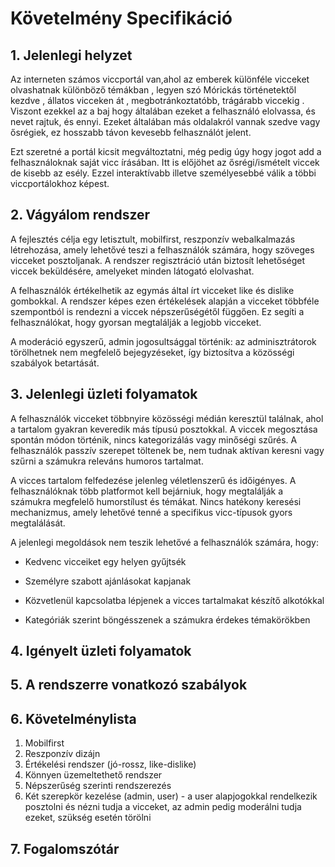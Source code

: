 # Követelmény Specifikáció

## 1. Jelenlegi helyzet

Az interneten számos viccportál van,ahol az emberek különféle vicceket olvashatnak különböző témákban , legyen szó Mórickás történetektől kezdve , állatos vicceken át , megbotránkoztatóbb, trágárabb viccekig . Viszont ezekkel az a baj hogy általában ezeket a felhasználó elolvassa, és nevet rajtuk, és ennyi. Ezeket általában más oldalakról vannak szedve vagy ősrégiek, ez hosszabb távon kevesebb felhasználót jelent.

Ezt szeretné a portál kicsit megváltoztatni, még pedig úgy hogy jogot add a felhasználoknak saját vicc írásában. Itt is előjöhet az ősrégi/ismételt viccek de kisebb az esély. Ezzel interaktívabb illetve személyesebbé válik a többi viccportálokhoz képest.

## 2. Vágyálom rendszer

A fejlesztés célja egy letisztult, mobilfirst, reszponzív webalkalmazás létrehozása, amely lehetővé teszi a felhasználók számára, hogy szöveges vicceket posztoljanak. A rendszer regisztráció után biztosít lehetőséget viccek beküldésére, amelyeket minden látogató elolvashat.

A felhasználók értékelhetik az egymás által írt vicceket like és dislike gombokkal. A rendszer képes ezen értékelések alapján a vicceket többféle szempontból is rendezni a viccek népszerűségétől függően. Ez segíti a felhasználókat, hogy gyorsan megtalálják a legjobb vicceket.

A moderáció egyszerű, admin jogosultsággal történik: az adminisztrátorok törölhetnek nem megfelelő bejegyzéseket, így biztosítva a közösségi szabályok betartását.

## 3. Jelenlegi üzleti folyamatok

A felhasználók vicceket többnyire közösségi médián keresztül találnak, ahol a tartalom gyakran keveredik más típusú posztokkal. A viccek megosztása spontán módon történik, nincs kategorizálás vagy minőségi szűrés. A felhasználók passzív szerepet töltenek be, nem tudnak aktívan keresni vagy szűrni a számukra releváns humoros tartalmat.

A vicces tartalom felfedezése jelenleg véletlenszerű és időigényes. A felhasználóknak több platformot kell bejárniuk, hogy megtalálják a számukra megfelelő humorstílust és témákat. Nincs hatékony keresési mechanizmus, amely lehetővé tenné a specifikus vicc-típusok gyors megtalálását.

A jelenlegi megoldások nem teszik lehetővé a felhasználók számára, hogy:

* Kedvenc vicceiket egy helyen gyűjtsék

* Személyre szabott ajánlásokat kapjanak

* Közvetlenül kapcsolatba lépjenek a vicces tartalmakat készítő alkotókkal

* Kategóriák szerint böngésszenek a számukra érdekes témakörökben

## 4. Igényelt üzleti folyamatok

## 5. A rendszerre vonatkozó szabályok

## 6. Követelménylista

1. Mobilfirst
2. Reszponzív dizájn
3. Értékelési rendszer (jó-rossz, like-dislike)
4. Könnyen üzemeltethető rendszer
5. Népszerűség szerinti rendszerezés
6. Két szerepkör kezelése (admin, user) - a user alapjogokkal rendelkezik posztolni és nézni tudja a vicceket, az admin pedig moderálni tudja ezeket, szükség esetén törölni

## 7. Fogalomszótár
